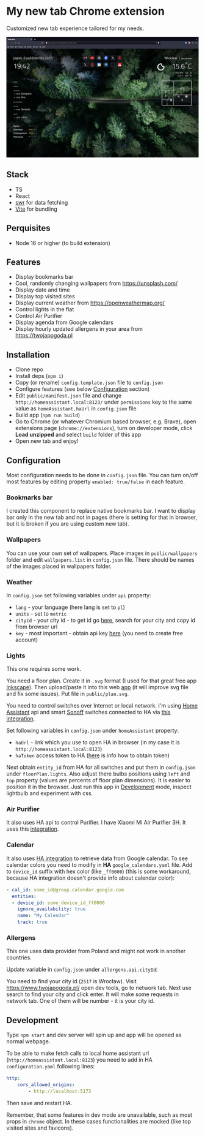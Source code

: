 # My new tab Chrome extension

Customized new tab experience tailored for my needs.

![Screenshot](./scrot.webp)

## Stack

- TS
- React
- [swr](https://swr.vercel.app/) for data fetching
- [Vite](https://vitejs.dev/) for bundling

## Perquisites 

- Node 16 or higher (to build extension)

## Features

- Display bookmarks bar
- Cool, randomly changing wallpapers from https://unsplash.com/ 
- Display date and time
- Display top visited sites
- Display current weather from https://openweathermap.org/
- Control lights in the flat
- Control Air Purifier
- Display agenda from Google calendars
- Display hourly updated allergens in your area from https://twojapogoda.pl

## Installation

- Clone repo
- Install deps (`npm i`)
- Copy (or rename) `config.template.json` file to `config.json`
- Configure features (see below [Configuration](#configuration) section)
- Edit `public/manifest.json` file and change `http://homeassistant.local:8123/` under `permissions` key to the same value as `homeAssistant.haUrl` in `config.json` file
- Build app (`npm run build`)
- Go to Chrome (or whatever Chromium based browser, e.g. Brave), open extensions page (`chrome://extensions`), turn on developer mode, click **Load unzipped** and select `build` folder of this app
- Open new tab and enjoy!

## Configuration

Most configuration needs to be done in `config.json` file. You can turn on/off most features by editing property `enabled: true/false` in each feature.

### Bookmarks bar
I created this component to replace native bookmarks bar. I want to display bar only in the new tab and not in pages (there is setting for that in browser, but it is broken if you are using custom new tab).

### Wallpapers
You can use your own set of wallpapers. Place images in `public/wallpapers` folder and edit `wallpapers.list` in `config.json` file. There should be names of the images placed in wallpapers folder.

### Weather
In `config.json` set following variables under `api` property:
- `lang` - your language (here lang is set to `pl`)
- `units` - set to `metric`
- `cityId` - your city id - to get id go [here](https://openweathermap.org/), search for your city and copy id from browser url
- `key` - most important - obtain api key [here](https://openweathermap.org/api) (you need to create free account)

### Lights
This one requires some work. 

You need a floor plan. Create it in `.svg` format (I used for that great free app [Inkscape](https://inkscape.org/)). Then upload/paste it into this web [app](https://jakearchibald.github.io/svgomg/) (it will improve svg file and fix some issues). Put file in `public/plan.svg`.

You need to control switches over Internet or local network. I'm using [Home Assistant](https://www.home-assistant.io/) api and smart [Sonoff](https://sonoff.tech/) switches connected to HA via [this integration](https://github.com/AlexxIT/SonoffLAN).

Set following variables in `config.json` under `homeAssistant` property:
- `haUrl` - link which you use to open HA in browser (in my case it is `http://homeassistant.local:8123`)
- `haToken` access token to HA ([here](https://developers.home-assistant.io/docs/api/rest/) is info how to obtain token)

Next obtain `entity_id` from HA for all switches and put them in `config.json` under `floorPlan.lights`. Also adjust there bulbs positions using `left` and `top` property (values are percents of floor plan dimensions). It is easier to position it in the browser. Just run this app in [Development](#development) mode, inspect lightbulb and experiment with css.

### Air Purifier
It also uses HA api to control Purifier. I have Xiaomi Mi Air Purifier 3H. It uses this [integration](https://www.home-assistant.io/integrations/xiaomi_miio/).

### Calendar
It also uses [HA integration](https://www.home-assistant.io/integrations/google/) to retrieve data from Google calendar. To see calendar colors you need to modify in **HA** `google_calendars.yaml` file. Add to `device_id` suffix with hex color (like `_ff0000`) (this is some workaround, because HA integration doesn't provide info about calendar color):

```yaml
- cal_id: some_id@group.calendar.google.com
  entities:
  - device_id: some_device_id_ff0000
    ignore_availability: true
    name: "My Calendar"
    track: true
```

### Allergens
This one uses data provider from Poland and might not work in another countries.

Update variable in `config.json` under `allergens.api.cityId`:

You need to find your city id (`2517` is Wrocław). Visit https://www.twojapogoda.pl/ open dev tools, go to network tab. Next use search to find your city and click enter. It will make some requests in network tab. One of them will be number - it is your city id.

## Development

Type `npm start` and dev server will spin up and app will be opened as normal webpage.

To be able to make fetch calls to local home assistant url (`http://homeassistant.local:8123`) you need to add in HA `configuration.yaml` following lines:

```yaml
http:
    cors_allowed_origins:
        - http://localhost:5173
```

Then save and restart HA.

Remember, that some features in dev mode are unavailable, such as most props in `chrome` object. In these cases functionalities are mocked (like top visited sites and favicons).
